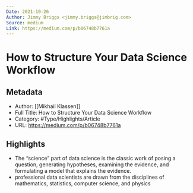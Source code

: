 ```yaml
---
Date: 2021-10-26
Author: Jimmy Briggs <jimmy.briggs@jimbrig.com>
Source: medium
Link: https://medium.com/p/b06748b7761a
---
```

# How to Structure Your Data Science Workflow

## Metadata
- Author: [[Mikhail Klassen]]
- Full Title: How to Structure Your Data Science Workflow
- Category: #Type/Highlights/Article
- URL: https://medium.com/p/b06748b7761a

## Highlights
- The “science” part of data science is the classic work of posing a question, generating hypotheses, examining the evidence, and formulating a model that explains the evidence.
- professional data scientists are drawn from the disciplines of mathematics, statistics, computer science, and physics
